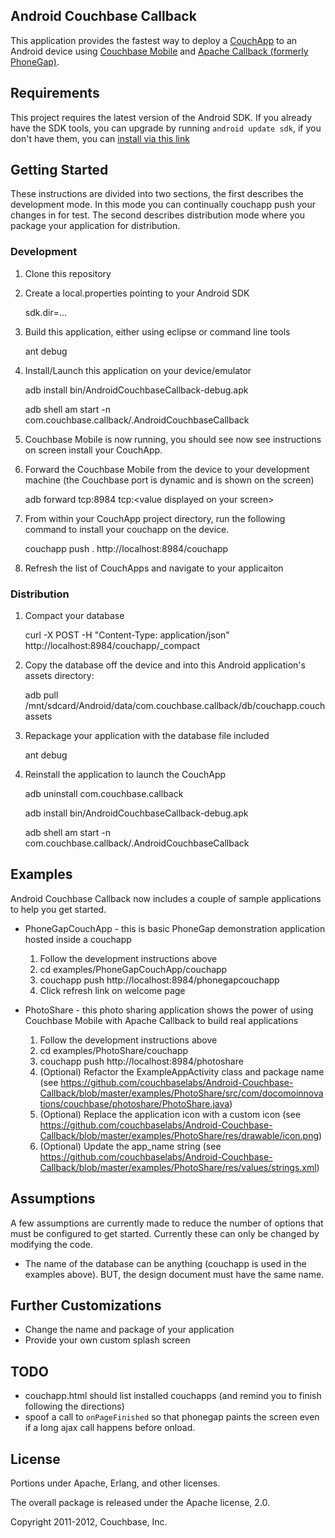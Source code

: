 ## Android Couchbase Callback

This application provides the fastest way to deploy a <a href="http://couchapp.org/">CouchApp</a> to an Android device using <a href="http://couchbase.org/">Couchbase Mobile</a> and <a href="http://incubator.apache.org/projects/callback.html">Apache Callback (formerly PhoneGap)</a>.

## Requirements

This project requires the latest version of the Android SDK. If you already have the SDK tools, you can upgrade by running `android update sdk`, if you don't have them, you can [install via this link](http://developer.android.com/sdk/installing.html)

## Getting Started

These instructions are divided into two sections, the first describes the development mode.  In this mode you can continually couchapp push your changes in for test.  The second describes distribution mode where you package your application for distribution.

### Development

1.  Clone this repository
2.  Create a local.properties pointing to your Android SDK

    sdk.dir=...

3.  Build this application, either using eclipse or command line tools

    ant debug

4.  Install/Launch this application on your device/emulator

    adb install bin/AndroidCouchbaseCallback-debug.apk

    adb shell am start -n com.couchbase.callback/.AndroidCouchbaseCallback

5.  Couchbase Mobile is now running, you should see now see instructions on screen install your CouchApp.

6.  Forward the Couchbase Mobile from the device to your development machine (the Couchbase port is dynamic and is shown on the screen)

    adb forward tcp:8984 tcp:&lt;value displayed on your screen&gt;

7.  From within your CouchApp project directory, run the following command to install your couchapp on the device.

    couchapp push . http://localhost:8984/couchapp

8.  Refresh the list of CouchApps and navigate to your applicaiton

### Distribution

1.  Compact your database

    curl -X POST -H "Content-Type: application/json"  http://localhost:8984/couchapp/_compact

2.  Copy the database off the device and into this Android application's assets directory:

    adb pull /mnt/sdcard/Android/data/com.couchbase.callback/db/couchapp.couch assets

3.  Repackage your application with the database file included

    ant debug

4.  Reinstall the application to launch the CouchApp

    adb uninstall com.couchbase.callback

    adb install bin/AndroidCouchbaseCallback-debug.apk

    adb shell am start -n com.couchbase.callback/.AndroidCouchbaseCallback

## Examples

Android Couchbase Callback now includes a couple of sample applications to help you get started.

* PhoneGapCouchApp - this is basic PhoneGap demonstration application hosted inside a couchapp
    1. Follow the development instructions above
    2. cd examples/PhoneGapCouchApp/couchapp
    3. couchapp push http://localhost:8984/phonegapcouchapp
    4. Click refresh link on welcome page

* PhotoShare - this photo sharing application shows the power of using Couchbase Mobile with Apache Callback to build real applications
    1. Follow the development instructions above
    2. cd examples/PhotoShare/couchapp
    3. couchapp push http://localhost:8984/photoshare
    4. (Optional) Refactor the ExampleAppActivity class and package name (see https://github.com/couchbaselabs/Android-Couchbase-Callback/blob/master/examples/PhotoShare/src/com/docomoinnovations/couchbase/photoshare/PhotoShare.java)
    5. (Optional) Replace the application icon with a custom icon (see https://github.com/couchbaselabs/Android-Couchbase-Callback/blob/master/examples/PhotoShare/res/drawable/icon.png)
    6. (Optional) Update the app_name string (see https://github.com/couchbaselabs/Android-Couchbase-Callback/blob/master/examples/PhotoShare/res/values/strings.xml)

## Assumptions

A few assumptions are currently made to reduce the number of options that must be configured to get started.  Currently these can only be changed by modifying the code.

-  The name of the database can be anything (couchapp is used in the examples above).  BUT, the design document must have the same name.
    
## Further Customizations

-  Change the name and package of your application
-  Provide your own custom splash screen

## TODO

* couchapp.html should list installed couchapps (and remind you to finish following the directions)
* spoof a call to `onPageFinished` so that phonegap paints the screen even if a long ajax call happens before onload.

## License

Portions under Apache, Erlang, and other licenses.

The overall package is released under the Apache license, 2.0.

Copyright 2011-2012, Couchbase, Inc.
